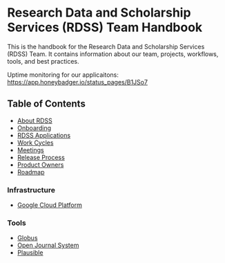 # Research Data and Scholarship Services (RDSS) Team Handbook

This is the handbook for the Research Data and Scholarship Services (RDSS) Team. It contains information about our team, projects, workflows, tools, and best practices.

Uptime monitoring for our applicaitons: https://app.honeybadger.io/status_pages/B1JSo7

## Table of Contents

- [About RDSS](about.md)
- [Onboarding](onboarding.md)
- [RDSS Applications](applications.md)
- [Work Cycles](work_cycles.md)
- [Meetings](meetings.md)
- [Release Process](release_process.md)
- [Product Owners](product_owners.md)
- [Roadmap](roadmap.md)

### Infrastructure

- [Google Cloud Platform](gcp.md)

### Tools

- [Globus](globus.md)
- [Open Journal System](ojs.md)
- [Plausible](plausible.md)
